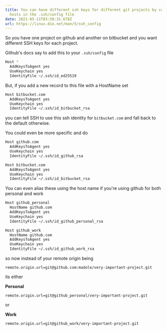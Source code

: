 ```yaml
---
title: You can have different ssh keys for different git projects by configuring
  hosts in the .ssh/config file
date: 2021-05-11T03:59:31.678Z
url: https://linux.die.net/man/5/ssh_config
---
```

  So you have one project on github and another on bitbucket and you want
  different SSH keys for each project. 


  Github's docs say to add this to your `.ssh/config` file

  ```bash
  Host *
    AddKeysToAgent yes
    UseKeychain yes
    IdentityFile ~/.ssh/id_ed25519
  ```


  But, if you add a new record to this file with a HostName set


  ```bash
  Host bitbucket.com
    AddKeysToAgent yes
    UseKeychain yes
    IdentityFile ~/.ssh/id_bitbucket_rsa
  ```


  you can tell SSH to use this ssh identity for `bitbucket.com` and fall back to the default otherwise. 


  You could even be more specific and do 

  ```bash
  Host github.com
    AddKeysToAgent yes
    UseKeychain yes
    IdentityFile ~/.ssh/id_github_rsa

  Host bitbucket.com
    AddKeysToAgent yes
    UseKeychain yes
    IdentityFile ~/.ssh/id_bitbucket_rsa
  ```


  You can even alias these using the host name if you're using github for both personal and work


  ```bash
  Host github_personal
    HostName github.com
    AddKeysToAgent yes
    UseKeychain yes
    IdentityFile ~/.ssh/id_github_personal_rsa

  Host github_work
    HostName github.com
    AddKeysToAgent yes
    UseKeychain yes
    IdentityFile ~/.ssh/id_github_work_rsa
  ```


  so now instead of your remote origin being


  `remote.origin.url=git@github.com:madole/very-important-project.git`


  its either


  **Personal**


  `remote.origin.url=git@github_personal/very-important-project.git`


  or


  **Work**


  `remote.origin.url=git@github_work/very-important-project.git`

